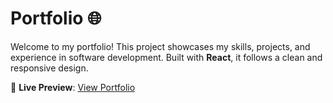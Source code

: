 # Portfolio 🌐  

Welcome to my portfolio! This project showcases my skills, projects, and experience in software development. Built with **React**, it follows a clean and responsive design.  

🔗 **Live Preview**: [View Portfolio](https://hemupadhyay26.github.io/)